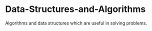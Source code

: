 # Data-Structures-and-Algorithms
Algorithms and data structures which are useful in solving problems.
